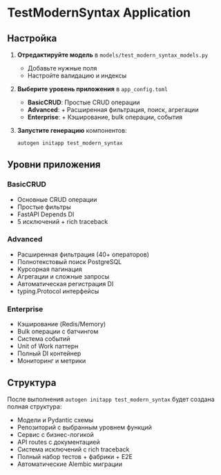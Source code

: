 # TestModernSyntax Application

## Настройка

1. **Отредактируйте модель** в `models/test_modern_syntax_models.py`
   - Добавьте нужные поля
   - Настройте валидацию и индексы

2. **Выберите уровень приложения** в `app_config.toml`
   - **BasicCRUD**: Простые CRUD операции
   - **Advanced**: + Расширенная фильтрация, поиск, агрегации
   - **Enterprise**: + Кэширование, bulk операции, события

3. **Запустите генерацию** компонентов:
   ```bash
   autogen initapp test_modern_syntax
   ```

## Уровни приложения

### BasicCRUD
- Основные CRUD операции
- Простые фильтры
- FastAPI Depends DI
- 5 исключений + rich traceback

### Advanced  
- Расширенная фильтрация (40+ операторов)
- Полнотекстовый поиск PostgreSQL
- Курсорная пагинация
- Агрегации и сложные запросы
- Автоматическая регистрация DI
- typing.Protocol интерфейсы

### Enterprise
- Кэширование (Redis/Memory)
- Bulk операции с батчингом
- Система событий
- Unit of Work паттерн
- Полный DI контейнер
- Мониторинг и метрики

## Структура

После выполнения `autogen initapp test_modern_syntax` будет создана полная структура:

- Модели и Pydantic схемы
- Репозиторий с выбранным уровнем функций
- Сервис с бизнес-логикой
- API routes с документацией
- Система исключений с rich traceback
- Полный набор тестов + фабрики + E2E
- Автоматические Alembic миграции

